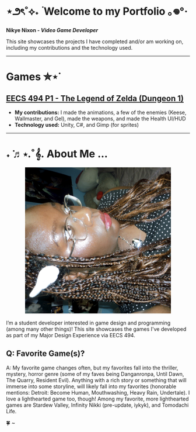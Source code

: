 # ⋆౨ৎ˚⟡˖ ࣪ Welcome to my Portfolio ｡𖦹°‧

**Nikye Nixon - _Video Game Developer_**

This site showcases the projects I have completed and/or am working on, including my contributions and the technology used. 

---
# Games ✮⋆˙
## [EECS 494 P1 - The Legend of Zelda (Dungeon 1)](https://nixonn613.itch.io/the-legend-of-zelda-dungeon-1)
- **My contributions:** I made the animations, a few of the enemies (Keese, Wallmaster, and Gel), made the weapons, and made the Health UI/HUD
- **Technology used:** Unity, C#, and Gimp (for sprites)

---

# ˖ ݁♬⋆.˚𝄞.  About Me ...
<p align="center">
  <img src="779406636.829616.jpg" alt="Photo of me" width="400">
</p>

I’m a student developer interested in game design and programming (among many other things)!
This site showcases the games I've developed as part of my Major Design Experience via EECS 494.

## Q: Favorite Game(s)?

A: My favorite game changes often, but my favorites fall into the thriller, mystery, horror genre (some of my faves being Danganronpa, Until Dawn, The Quarry, Resident Evil). Anything with a rich story or something that will immerse into some storyline, will likely fall into my favorites (honorable mentions: Detroit: Become Human, Mouthwashing, Heavy Rain, Undertale). I love a lighthearted game too, though! Among my favorite, more lighthearted games are Stardew Valley, Infinity Nikki (pre-update, iykyk), and Tomodachi Life.

🍀 ~
